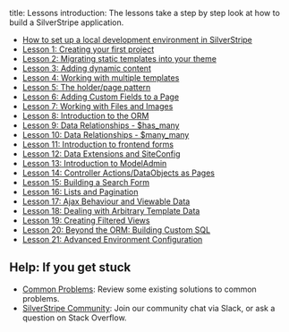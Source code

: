 title: Lessons
introduction: The lessons take a step by step look at how to build a SilverStripe application.

* [How to set up a local development environment in SilverStripe](https://www.silverstripe.org/learn/lessons/v4/up-and-running-setting-up-a-local-silverstripe-dev-environment-1)
* [Lesson 1: Creating your first project](https://www.silverstripe.org/learn/lessons/v4/creating-your-first-project)
* [Lesson 2: Migrating static templates into your theme](https://www.silverstripe.org/learn/lessons/v4/migrating-static-templates-into-your-theme-1)
* [Lesson 3: Adding dynamic content](https://www.silverstripe.org/learn/lessons/v4/adding-dynamic-content-1)
* [Lesson 4: Working with multiple templates](https://www.silverstripe.org/learn/lessons/v4/working-with-multiple-templates-1)
* [Lesson 5: The holder/page pattern](https://www.silverstripe.org/learn/lessons/v4/the-holderpage-pattern-1)
* [Lesson 6: Adding Custom Fields to a Page](https://www.silverstripe.org/learn/lessons/v4/adding-custom-fields-to-a-page-1)
* [Lesson 7: Working with Files and Images](https://www.silverstripe.org/learn/lessons/v4/working-with-files-and-images-1)
* [Lesson 8: Introduction to the ORM](https://www.silverstripe.org/learn/lessons/v4/introduction-to-the-orm-1)
* [Lesson 9: Data Relationships - $has_many](https://www.silverstripe.org/learn/lessons/v4/working-with-data-relationships-has-many-1)
* [Lesson 10: Data Relationships - $many_many](https://www.silverstripe.org/learn/lessons/v4/working-with-data-relationships-many-many-1)
* [Lesson 11: Introduction to frontend forms](https://www.silverstripe.org/learn/lessons/v4/introduction-to-frontend-forms-1)
* [Lesson 12: Data Extensions and SiteConfig](https://www.silverstripe.org/learn/lessons/v4/data-extensions-and-siteconfig-1)
* [Lesson 13: Introduction to ModelAdmin](https://www.silverstripe.org/learn/lessons/v4/introduction-to-modeladmin-1)
* [Lesson 14: Controller Actions/DataObjects as Pages](https://www.silverstripe.org/learn/lessons/v4/controller-actions-dataobjects-as-pages-1)
* [Lesson 15: Building a Search Form](https://www.silverstripe.org/learn/lessons/v4/building-a-search-form-1)
* [Lesson 16: Lists and Pagination](https://www.silverstripe.org/learn/lessons/v4/lists-and-pagination-1)
* [Lesson 17: Ajax Behaviour and Viewable Data](https://www.silverstripe.org/learn/lessons/v4/ajax-behaviour-and-viewabledata-1)
* [Lesson 18: Dealing with Arbitrary Template Data](https://www.silverstripe.org/learn/lessons/v4/dealing-with-arbitrary-template-data-1)
* [Lesson 19: Creating Filtered Views](https://www.silverstripe.org/learn/lessons/v4/creating-filtered-views-1)
* [Lesson 20: Beyond the ORM: Building Custom SQL](https://www.silverstripe.org/learn/lessons/v4/beyond-the-orm-building-custom-sql-1)
* [Lesson 21: Advanced Environment Configuration](https://www.silverstripe.org/learn/lessons/v4/advanced-environment-configuration-1)

## Help: If you get stuck

 * [Common Problems](/getting_started/common_problems): Review some existing solutions to common problems.
 * [SilverStripe Community](http://www.silverstripe.org/community/): Join our community chat via Slack, or ask a question on Stack Overflow.
